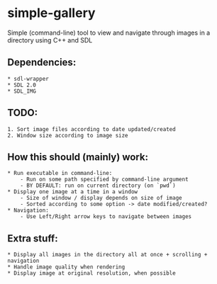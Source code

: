 # simple-gallery
Simple (command-line) tool to view and navigate through images in a directory using C++ and SDL

## Dependencies:
    * sdl-wrapper
    * SDL 2.0
    * SDL_IMG

## TODO:
    1. Sort image files according to date updated/created
    2. Window size according to image size

## How this should (mainly) work:
    * Run executable in command-line:
        - Run on some path specified by command-line argument
        - BY DEFAULT: run on current directory (on `pwd`)
    * Display one image at a time in a window
        - Size of window / display depends on size of image
        - Sorted according to some option -> date modified/created?
    * Navigation:
        - Use Left/Right arrow keys to navigate between images

## Extra stuff:
    * Display all images in the directory all at once + scrolling + navigation
    * Handle image quality when rendering
    * Display image at original resolution, when possible
